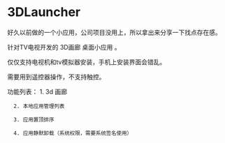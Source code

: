 # 3DLauncher

  好久以前做的一个小应用，公司项目没用上，所以拿出来分享一下找点存在感。

  针对TV电视开发的 3D画廊 桌面小应用 。
   
  仅仅支持电视机和tv模拟器安装，手机上安装界面会错乱。

  需要用到遥控器操作，不支持触控。


  功能列表：
      1. 3d 画廊

      2. 本地应用管理列表

      3. 应用置顶排序

      4. 应用静默卸载（系统权限，需要系统签名使用）
